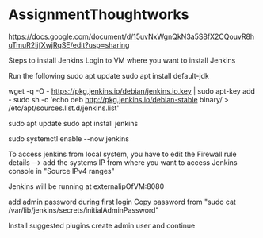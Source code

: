 # AssignmentThoughtworks
https://docs.google.com/document/d/15uvNxWgnQkN3a5S8fX2CQouvR8huTmuR2ljfXwjRqSE/edit?usp=sharing

Steps to install Jenkins
Login to VM where you want to install Jenkins

Run the following
sudo apt update
sudo apt install default-jdk

wget -q -O - https://pkg.jenkins.io/debian/jenkins.io.key | sudo apt-key add -
sudo sh -c 'echo deb http://pkg.jenkins.io/debian-stable binary/ > /etc/apt/sources.list.d/jenkins.list'


sudo apt update
sudo apt install jenkins

sudo systemctl enable --now jenkins


To access jenkins from local system, you have to edit the Firewall rule details
--> add the systems IP from where you want to access Jenkins console in "Source IPv4 ranges"

Jenkins will be running at externalipOfVM:8080


add admin password during first login
Copy password from "sudo cat /var/lib/jenkins/secrets/initialAdminPassword"

Install suggested plugins 
create admin user and continue




